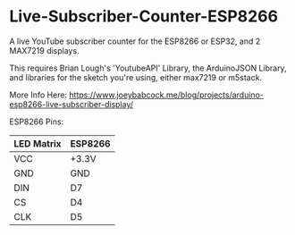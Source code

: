 # Live-Subscriber-Counter-ESP8266
A live YouTube subscriber counter for the ESP8266 or ESP32, and 2 MAX7219 displays.

This requires Brian Lough's 'YoutubeAPI' Library, the ArduinoJSON Library, and libraries for the sketch you're using, either max7219 or m5stack.

More Info Here: https://www.joeybabcock.me/blog/projects/arduino-esp8266-live-subscriber-display/

ESP8266 Pins: 

|LED Matrix |	ESP8266                     |
|-----------|-----------------------------|
|VCC        |	+3.3V                       |
|GND	      | GND                         |
|DIN	      |D7                           |
|CS	        |D4                           |
|CLK	      |D5                           |
